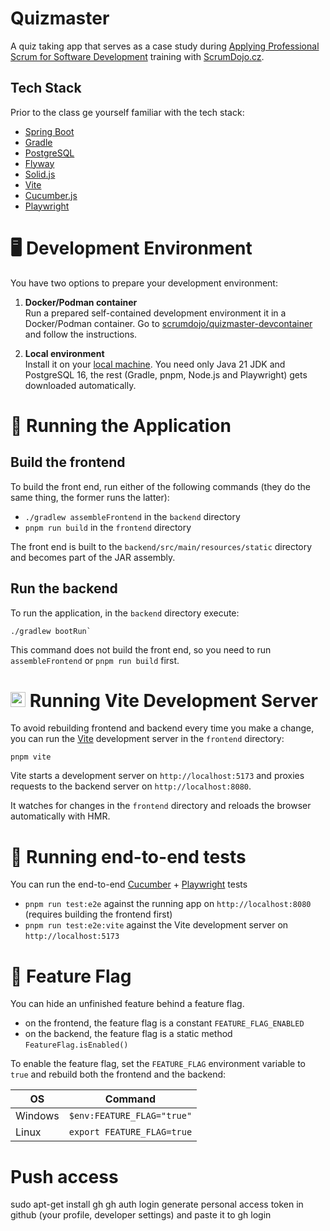 # Quizmaster

A quiz taking app that serves as a case study during
[Applying Professional Scrum for Software Development](https://scrumdojo.cz/aps-sd)
training with [ScrumDojo.cz](https://scrumdojo.cz).

## Tech Stack

Prior to the class ge yourself familiar with the tech stack:

- [Spring Boot](https://spring.io/projects/spring-boot)
- [Gradle](https://gradle.org/)
- [PostgreSQL](https://www.postgresql.org/)
- [Flyway](https://flywaydb.org/)
- [Solid.js](https://solidjs.com/)
- [Vite](https://vitejs.dev/)
- [Cucumber.js](https://cucumber.io/docs/guides/)
- [Playwright](https://playwright.dev/)

# 🖥️ Development Environment
You have two options to prepare your development environment:

1. **Docker/Podman container** \
Run a prepared self-contained development environment it in a Docker/Podman container. Go to
[scrumdojo/quizmaster-devcontainer](https://github.com/scrumdojo/quizmaster-devcontainer) and follow the instructions.

2. **Local environment** \
Install it on your [local machine](docs/dev-environment.md). You need only Java 21 JDK and PostgreSQL 16,
the rest (Gradle, pnpm, Node.js and Playwright) gets downloaded automatically.

# 🚀 Running the Application

## Build the frontend

To build the front end, run either of the following commands (they do the same thing, the former runs the latter):

- `./gradlew assembleFrontend` in the `backend` directory
- `pnpm run build` in the `frontend` directory

The front end is built to the `backend/src/main/resources/static` directory
and becomes part of the JAR assembly.

## Run the backend

To run the application, in the `backend` directory execute:

```
./gradlew bootRun`
```

This command does not build the front end, so you need to run `assembleFrontend` or `pnpm run build` first.

# <img src="https://vitejs.dev/logo.svg" height="24"> Running Vite Development Server

To avoid rebuilding frontend and backend every time you make a change, you can run the [Vite](https://vitejs.dev/guide/)
development server in the `frontend` directory:

```
pnpm vite
```

Vite starts a development server on `http://localhost:5173` and proxies requests to the backend server
on `http://localhost:8080`.

It watches for changes in the `frontend` directory and reloads the browser automatically with HMR.

# 🧪 Running end-to-end tests

You can run the end-to-end [Cucumber](https://cucumber.io/docs/guides/) + [Playwright](https://playwright.dev/) tests

- `pnpm run test:e2e` against the running app on `http://localhost:8080` (requires building the frontend first)
- `pnpm run test:e2e:vite` against the Vite development server on `http://localhost:5173`

# 🚩 Feature Flag

You can hide an unfinished feature behind a feature flag.

- on the frontend, the feature flag is a constant `FEATURE_FLAG_ENABLED`
- on the backend, the feature flag is a static method `FeatureFlag.isEnabled()`

To enable the feature flag, set the `FEATURE_FLAG` environment variable to `true` and rebuild both the frontend and
the backend:

| OS      | Command                    |
|---------|----------------------------|
| Windows | `$env:FEATURE_FLAG="true"` |
| Linux   | `export FEATURE_FLAG=true` |


# Push access

sudo apt-get install gh
gh auth login
generate personal access token in github (your profile, developer settings) and paste it to gh login

